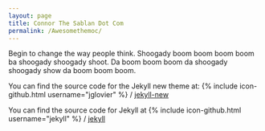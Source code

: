 ```yaml
---
layout: page
title: Connor The Sablan Dot Com
permalink: /Awesomethemoc/
---
```


Begin to change the way people think. Shoogady boom boom boom boom ba shoogady 
shoogady shoot. Da boom boom boom da shoogady shoogady show da boom boom boom.

You can find the source code for the Jekyll new theme at:
{% include icon-github.html username="jglovier" %} /
[jekyll-new](https://github.com/jglovier/jekyll-new)

You can find the source code for Jekyll at
{% include icon-github.html username="jekyll" %} /
[jekyll](https://github.com/jekyll/jekyll)
